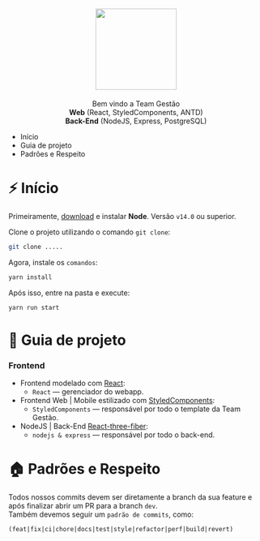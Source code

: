 <h1 align="center">
<img src="https://i.imgur.com/fnCshSU.png" width="160px"/>

</h1>
<p align="center">Bem vindo a Team Gestão<br/> <b>Web</b> (React, StyledComponents, ANTD)<br/><b>Back-End</b> (NodeJS, Express, PostgreSQL)

<!-- - [About us](#about-us) -->

- Início
- Guia de projeto
- Padrões e Respeito
<!-- - [Git Integration](#git-integration) -->

<!-- # 🏠 About-us -->

# ⚡️ Início
Primeiramente, [download](https://nodejs.org/pt-br/download/) e instalar **Node**. Versão `v14.0` ou superior.

Clone o projeto utilizando o comando `git clone`:

```bash
git clone .....
```

Agora, instale os `comandos`:
```bash
yarn install
```
Após isso, entre na pasta e execute:
```bash
yarn run start
```

# 📖 Guia de projeto
### Frontend

- Frontend modelado com [React](https://reactjs.org/):
  - `React` — gerenciador do webapp.
- Frontend Web | Mobile estilizado com [StyledComponents](https://styled-components.com/):
  - `StyledComponents` — responsável por todo o template da Team Gestão.
- NodeJS | Back-End [React-three-fiber](https://docs.pmnd.rs/react-three-fiber/getting-started/introduction):
  - `nodejs & express` — responsável por todo o back-end.

# 🏠 Padrões e Respeito
Todos nossos commits devem ser diretamente a branch da sua feature e após finalizar abrir um PR para a branch `dev`.
<br/>
Também devemos seguir um `padrão de commits`, como:

```
(feat|fix|ci|chore|docs|test|style|refactor|perf|build|revert)

